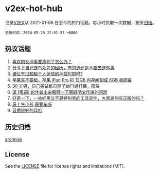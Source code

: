 # v2ex-hot-hub

 记录[V2EX](https://www.v2ex.com/)从 2021-01-06 日至今的热门话题。每小时抓取一次数据，按天[归档](archives)。

`更新时间：2024-05-23 22:01:53 +0800`

## 热议话题

1. [喜欢的女同事要离职了怎么办？](https://www.v2ex.com/t/1043099)
1. [分享下自己蜂鸟众包的经历，有的选还是不要去送外卖](https://www.v2ex.com/t/1043190)
1. [诸位有过超越个人体验的神性时刻吗?](https://www.v2ex.com/t/1043150)
1. [苹果真不要脸，苹果 iPad Pro 将 12GB 内存阉割成 8GB 卖顾客](https://www.v2ex.com/t/1043244)
1. [30 岁男，自己买试纸自测了幽门螺杆菌，阳性](https://www.v2ex.com/t/1043142)
1. [请 [吸词] 的作者出来解释一下密码明文传输的问题](https://www.v2ex.com/t/1043320)
1. [好奇一下，一些好用又不算特别贵的工具软件，大家是购买正版的吗？](https://www.v2ex.com/t/1043159)
1. [马上生小孩,需要车吗](https://www.v2ex.com/t/1043282)
1. [音质是好的耳机](https://www.v2ex.com/t/1043184)

## 历史归档

[archives](archives)

## License

See the [LICENSE](LICENSE) file for license rights and limitations (MIT).
